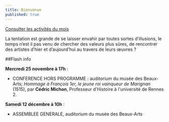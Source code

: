 ```yaml
---
title: Bienvenue
published: true
---
```






<p><a href="/pages/activites-du-mois.html" class="bouton">Consulter les activités du mois</a></p>

 La tentation est grande de se laisser envahir par toutes sortes d’illusions, le temps n’est il pas venu de chercher des valeurs plus sûres, de rencontrer des artistes d’hier et d’aujourd’hui au travers de leurs œuvres ?

##Flash info

 **Mercredi 25 novembre  **à** 17h** :
 
 - CONFERENCE HORS PROGRAMME : auditorium du musée des Beaux-Arts;   _Hommage à François 1er, le jeune roi vainqueur de Marignan_ (1515), par **Cédric Michon**, Professeur d'Histoire à l'université de Rennes 2. 

**Samedi 12 décembre **à** 10h** :

-  ASSEMBLEE GENERALE, auditorium du musée des Beaux-Arts

